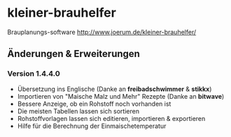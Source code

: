 # kleiner-brauhelfer
Brauplanungs-software
http://www.joerum.de/kleiner-brauhelfer/
## Änderungen & Erweiterungen
### Version 1.4.4.0
-	Übersetzung ins Englische (Danke an **freibadschwimmer** & **stikkx**)
-	Importieren von "Maische Malz und Mehr" Rezepte (Danke an **bitwave**)
-	Bessere Anzeige, ob ein Rohstoff noch vorhanden ist
-	Die meisten Tabellen lassen sich sortieren
-	Rohstoffvorlagen lassen sich editieren, importieren & exportieren
-	Hilfe für die Berechnung der Einmaischetemperatur
